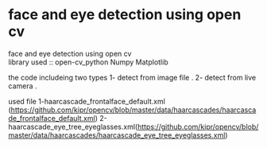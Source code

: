 # face and eye detection using open cv  
face and eye detection using open cv  
library used ::
open-cv_python 
Numpy 
Matplotlib


the code includeing two types 
1- detect from image file .
2- detect from live camera .


used file 
1-haarcascade_frontalface_default.xml (https://github.com/kipr/opencv/blob/master/data/haarcascades/haarcascade_frontalface_default.xml)
2-haarcascade_eye_tree_eyeglasses.xml(https://github.com/kipr/opencv/blob/master/data/haarcascades/haarcascade_eye_tree_eyeglasses.xml)
